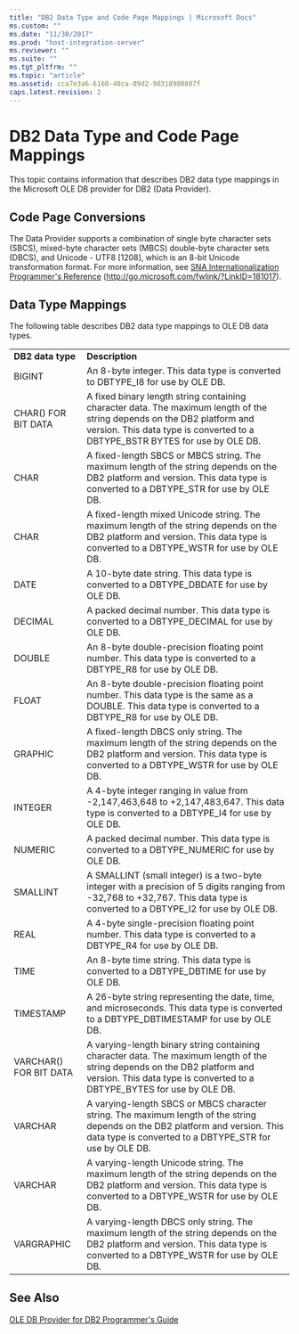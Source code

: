 ```yaml
---
title: "DB2 Data Type and Code Page Mappings | Microsoft Docs"
ms.custom: ""
ms.date: "11/30/2017"
ms.prod: "host-integration-server"
ms.reviewer: ""
ms.suite: ""
ms.tgt_pltfrm: ""
ms.topic: "article"
ms.assetid: cca7e3a6-6160-48ca-89d2-90318900807f
caps.latest.revision: 2
---
```

# DB2 Data Type and Code Page Mappings
This topic contains information that describes DB2 data type mappings in the Microsoft OLE DB provider for DB2 (Data Provider).  
  
## Code Page Conversions  
 The Data Provider supports a combination of single byte character sets (SBCS), mixed-byte character sets (MBCS) double-byte character sets (DBCS), and Unicode - UTF8 [1208], which is an 8-bit Unicode transformation format. For more information, see [SNA Internationalization Programmer's Reference](http://go.microsoft.com/fwlink/?LinkID=181017) (http://go.microsoft.com/fwlink/?LinkID=181017).  
  
##  <a name="h1-5"></a> Data Type Mappings  
 The following table describes DB2 data type mappings to OLE DB data types.  
  
|||  
|-|-|  
|**DB2 data type**|**Description**|  
|BIGINT|An 8-byte integer. This data type is converted to DBTYPE_I8 for use by OLE DB.|  
|CHAR() FOR BIT DATA|A fixed binary length string containing character data. The maximum length of the string depends on the DB2 platform and version. This data type is converted to a DBTYPE_BSTR BYTES for use by OLE DB.|  
|CHAR|A fixed-length SBCS or MBCS string. The maximum length of the string depends on the DB2 platform and version. This data type is converted to a DBTYPE_STR for use by OLE DB.|  
|CHAR|A fixed-length mixed Unicode string. The maximum length of the string depends on the DB2 platform and version. This data type is converted to a DBTYPE_WSTR for use by OLE DB.|  
|DATE|A 10-byte date string. This data type is converted to a DBTYPE_DBDATE for use by OLE DB.|  
|DECIMAL|A packed decimal number. This data type is converted to a DBTYPE_DECIMAL for use by OLE DB.|  
|DOUBLE|An 8-byte double-precision floating point number. This data type is converted to a DBTYPE_R8 for use by OLE DB.|  
|FLOAT|An 8-byte double-precision floating point number. This data type is the same as a DOUBLE. This data type is converted to a DBTYPE_R8 for use by OLE DB.|  
|GRAPHIC|A fixed-length DBCS only string. The maximum length of the string depends on the DB2 platform and version. This data type is converted to a DBTYPE_WSTR for use by OLE DB.|  
|INTEGER|A 4-byte integer ranging in value from -2,147,463,648 to +2,147,483,647. This data type is converted to a DBTYPE_I4 for use by OLE DB.|  
|NUMERIC|A packed decimal number. This data type is converted to a DBTYPE_NUMERIC for use by OLE DB.|  
|SMALLINT|A SMALLINT (small integer) is a two-byte integer with a precision of 5 digits ranging from -32,768 to +32,767. This data type is converted to a DBTYPE_I2 for use by OLE DB.|  
|REAL|A 4-byte single-precision floating point number. This data type is converted to a DBTYPE_R4 for use by OLE DB.|  
|TIME|An 8-byte time string. This data type is converted to a DBTYPE_DBTIME for use by OLE DB.|  
|TIMESTAMP|A 26-byte string representing the date, time, and microseconds. This data type is converted to a DBTYPE_DBTIMESTAMP for use by OLE DB.|  
|VARCHAR() FOR BIT DATA|A varying-length binary  string containing character data. The maximum length of the string depends on the DB2 platform and version. This data type is converted to a DBTYPE_BYTES for use by OLE DB.|  
|VARCHAR|A varying-length SBCS or MBCS character string. The maximum length of the string depends on the DB2 platform and version. This data type is converted to a DBTYPE_STR for use by OLE DB.|  
|VARCHAR|A varying-length Unicode string. The maximum length of the string depends on the DB2 platform and version. This data type is converted to a DBTYPE_WSTR for use by OLE DB.|  
|VARGRAPHIC|A varying-length DBCS only string. The maximum length of the string depends on the DB2 platform and version. This data type is converted to a DBTYPE_WSTR for use by OLE DB.|  
  
## See Also  
 [OLE DB Provider for DB2 Programmer's Guide](../HIS2010/ole-db-provider-for-db2-programmer-s-guide.md)